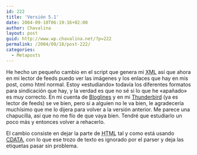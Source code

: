 ```yaml
---
id: 222
title: 'Versión 5.1'
date: 2004-09-18T06:19:16+02:00
author: Chavalina
layout: post
guid: http://www.wp.chavalina.net/?p=222
permalink: /2004/09/18/post-222/
categories:
  - Metaposts
---
```

He hecho un peque&ntilde;o cambio en el script que genera mi <acronym title="eXtensible Markup Language">XML</acronym> así que ahora en mi lector de feeds puedo ver las imágenes y los enlaces que hay en mis post, como html normal. Estoy «estudiando» todavía los diferentes formatos para sindicación que hay, y la verdad es que no sé si lo que he «apa&ntilde;ado» es muy correcto. En mi cuenta de <a href="http://bloglines.com/" target="_blank">Bloglines</a> y en mi <a href="http://www.mozilla.org/products/thunderbird/" target="_blank">Thunderbird</a> (ya es lector de feeds) se ve bien, pero si a alguien no le va bien, le agradecería muchísimo que me lo dijera para volver a la versión anterior. Me parece una chapucilla, así que no me fío de que vaya bien. Tendré que estudiarlo un poco más y entonces volver a rehacerlo.

El cambio consiste en dejar la parte de <acronym title="HyperText Markup Language">HTML</acronym> tal y como está usando <a href="http://www.w3schools.com/xml/xml_cdata.asp" target="_blank">CDATA</a>, con lo que ese trozo de texto es ignorado por el parser y deja las etiquetas pasar sin problema.